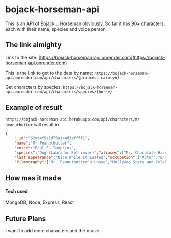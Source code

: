 # bojack-horseman-api

This is an API of Bojack... Horseman obviously. So far it has 90+ characters, each with their name, species and voice person. 

## The link almighty

Link to the site: [https://bojack-horseman-api.onrender.com](https://bojack-horseman-api.onrender.com) 

This is the link to get to the data by name: `https://bojack-horseman-api.onrender.com/api/characters/{princess carolyn}` 

Get characters by species: `https://bojack-horseman-api.onrender.com/api/characters/species/{horse}`

## Example of result 

`https://bojack-horseman-api.herokuapp.com/api/characters/mr peanutbutter` will result in 
```json
{
    "_id":"62aa4f5a1d75a1a4d3affff1",
    "name":"Mr Peanutbutter",
    "voice":"Paul F. Tompkins",
    "species":"Dog (Labrador Retriever)","aliases":["Mr. Chocolate Hazelnut","Mr. Papernumber","Dog Dog Peanut-Man","Peanutbottle","Mr. Dog-Man","Mister Mr."],"first appearance":"BoJack Horseman: The BoJack Horseman Story, Chapter One",
    "last appearance":"Nice While It Lasted","occupation":["Actor","Entrepreneur","Owner of Elefino","Host of 'Hollywoo Stars and Celebrities: What Do They Know? Do They Know Things?? Let's Find Out!' (formerly)","Sales Associate at Lady FootLocker"],
    "filmography":["Mr. Peanutbutter's House","Hollywoo Stars and Celebrities: What Do They Know? Do They Know Things?? Let's Find Out! (HSAC!WDTK?DTKT??LFO!)","Philbert","Birthday Dad"]}
```

## How mas it made

#### Tech used

MongoDB, Node, Express, React

## Future Plans

I want to add more characters and the music

